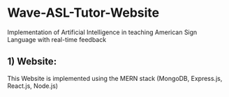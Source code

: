 # Wave-ASL-Tutor-Website
Implementation of Artificial Intelligence in teaching American Sign Language with real-time feedback

## 1) Website:

This Website is implemented using the MERN stack (MongoDB, Express.js, React.js, Node.js)
